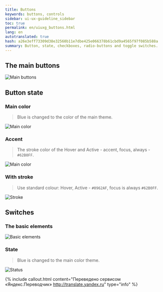 ```yaml
---
title: Buttons
keywords: buttons, controls
sidebar: ui-ux-guideline_sidebar
toc: true
permalink: en/uiuxg_buttons.html
lang: en
autotranslated: true
hash: a26e3eff73309d38e32560b11e7dbe425e066378b61cbd9a4565f97f085b588a
summary: Button, state, checkboxes, radio-buttons and toggle switches.
---
```


## The main buttons

![Main buttons](/images/pages/guides/ui-ux-guideline/uiuxg_buttons/1.png)

## Button state

### Main color

> Blue is changed to the color of the main theme.

![Main color](/images/pages/guides/ui-ux-guideline/uiuxg_buttons/2.png)

### Accent

> The stroke color of the Hover and Active - accent, focus, always - `#62B0FF`.

![Main color](/images/pages/guides/ui-ux-guideline/uiuxg_buttons/3.png)

### With stroke

> Use standard colour: Hover, Active - `#0962AF`, focus is always `#62B0FF`.

![Stroke](/images/pages/guides/ui-ux-guideline/uiuxg_buttons/4.png)

## Switches

### The basic elements

![Basic elements](/images/pages/guides/ui-ux-guideline/uiuxg_buttons/5.png)

### State

> Blue is changed to the main color theme.

![Status](/images/pages/guides/ui-ux-guideline/uiuxg_buttons/6.png)



{% include callout.html content="Переведено сервисом «Яндекс.Переводчик» <http://translate.yandex.ru>" type="info" %}